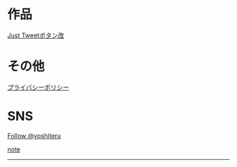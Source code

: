 # 作品

[Just Tweetボタン改](JustTweetmod)

# その他
[プライバシーポリシー](privacy)

# SNS
<a href="https://twitter.com/yoshiteru?ref_src=twsrc%5Etfw" class="twitter-follow-button" data-show-count="false">Follow @yoshiteru</a><script async src="https://platform.twitter.com/widgets.js" charset="utf-8"></script>

[note](https://note.com/yoshiteru11)

---